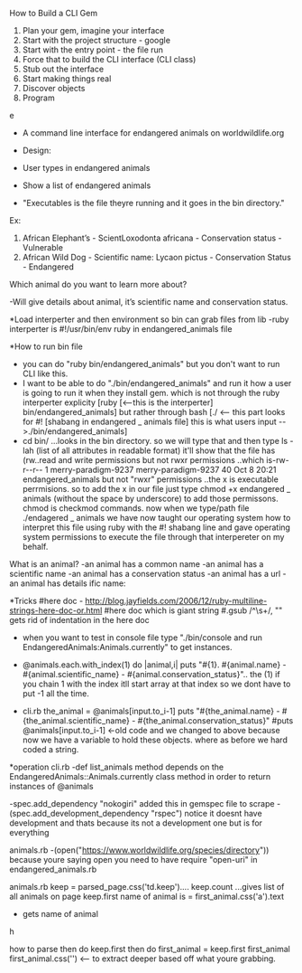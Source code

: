 How to Build a CLI Gem

1. Plan your gem, imagine your interface
2. Start with the project structure - google
3. Start with the entry point  - the file run 
4. Force that to build the CLI interface (CLI class)
5. Stub out the interface
6. Start making things real
7. Discover objects
8. Program

e
- A command line interface for endangered animals on worldwildlife.org

- Design:
-  User types in endangered animals
- Show a list of endangered animals
- "Executables is the file theyre running and it goes in the bin directory."

Ex: 
1. African Elephant’s - ScientLoxodonta africana - Conservation status - Vulnerable
2. African Wild Dog - Scientific name: Lycaon  pictus - Conservation Status - Endangered 

Which animal do you want to learn more about?

-Will give details about animal, it’s scientific name and conservation status.

*Load interperter and then environment so bin can grab files from lib
-ruby interperter is #!/usr/bin/env ruby in endangered_animals file

*How to run bin file
- you can do "ruby bin/endangered_animals" but you don't want to run CLI like this.
- I want to be able to do "./bin/endangered_animals" and run it how a user is going to run it when they install gem. 
  which is not through the ruby interperter explicity [ruby [<--this is the interperter] bin/endangered_animals] 
  but rather through bash [./ <-- this part looks for #! [shabang in endangered _ animals file] this is what users input -->./bin/endangered_animals]
- cd bin/ ...looks in the bin directory. so we will type that and then type ls -lah (list of all attributes in readable format)
it'll show that the file has (rw..read and write permissions but not rwxr permissions ..which is-rw-r--r-- 1 merry-paradigm-9237 merry-paradigm-9237   40 Oct  8 20:21 endangered_animals but not "rwxr" permissions ..the x is executable perrmisions. so to add the x in our file just type chmod +x endangered _ animals (without the space by underscore) to add those permissons. chmod is checkmod commands. now when we type/path file ./endagered _ animals we have now taught our operating system how to interpret this file using ruby with the #! shabang line and gave operating system permissions to execute the file through that interpereter on my behalf.

What is an animal?
-an animal has a common name
-an animal has a scientific name
-an animal has a conservation status 
-an animal has a url 
-an animal has details 
ific name: 

*Tricks 
 #here doc - http://blog.jayfields.com/2006/12/ruby-multiline-strings-here-doc-or.html
    #here doc which is giant string
    #.gsub /^\s+/, "" gets rid of indentation in the here doc
  - when you want to test in console file type "./bin/console and run EndangeredAnimals:Animals.currently" to get instances. 
  -  @animals.each.with_index(1) do |animal,i|
   puts "#{1}. #{animal.name} - #{animal.scientific_name} - #{animal.conservation_status}".. the (1) if you chain 1 with the index itll start array at that index so we dont have to put -1 all the time. 

-  cli.rb
        the_animal = @animals[input.to_i-1]
        puts "#{the_animal.name} - #{the_animal.scientific_name} - #{the_animal.conservation_status}"
        #puts @animals[input.to_i-1] <-old code and we changed to above because now we have a variable to hold these objects. where as before we hard coded a string. 

*operation 
cli.rb 
-def list_animals method depends on the EndangeredAnimals::Animals.currently class method in order to return instances of @animals

-spec.add_dependency "nokogiri" added this in gemspec file to scrape
 -(spec.add_development_dependency "rspec") notice it doesnt have development and thats because its not a development one but is for everything

animals.rb 
-(open("https://www.worldwildlife.org/species/directory")) because youre saying open you need to have require "open-uri" in endangered_animals.rb 
  
animals.rb
keep = parsed_page.css('td.keep').... 
keep.count ...gives list of all animals on page
keep.first 
name of animal is = first_animal.css('a').text
- gets name of animal


h


how to parse
then do keep.first <enter>
then do first_animal = keep.first <enter> 
first_animal <enter> 
first_animal.css('') <-- to extract deeper based off what youre grabbing.